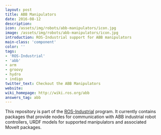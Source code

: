 ```yaml
---
layout: post
title: ABB Manipulators
date: 2016-08-12
description:
icon: /assets/img/robots/abb-manipulators/icon.jpg
image: /assets/img/robots/abb-manipulators/icon.jpg
introduction: ROS-Industrial support for ABB manipulators
main-class: 'component'
color: ''
tags:
- 'ROS-Industrial'
- 'abb'
- arm
- groovy
- hydro
- indigo
twitter_text: Checkout the ABB Manipulators
website: 
wiki_homepage: http://wiki.ros.org/abb
answers_tag: abb
---
```


This repository is part of the [ROS-Industrial](http://wiki.ros.org/Industrial) program. It currently contains packages that provide nodes for communication with ABB industrial robot controllers, URDF models for supported manipulators and associated MoveIt packages.
